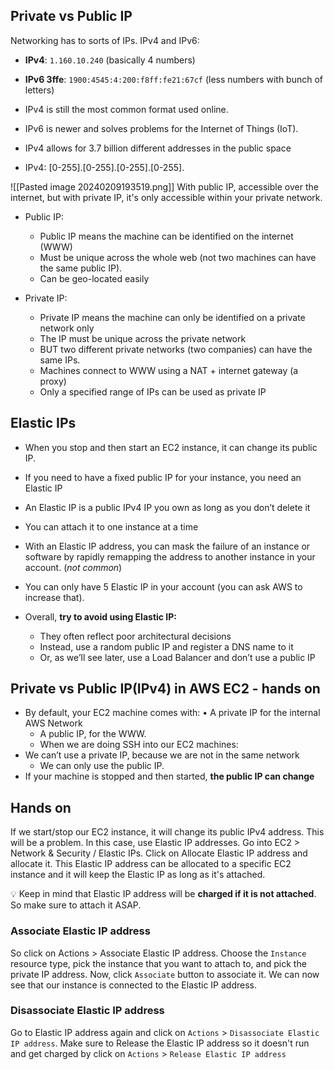
## Private vs Public IP

Networking has to sorts of IPs. IPv4 and IPv6:
- **IPv4**: `1.160.10.240` (basically 4 numbers)
- **IPv6 3ffe**: `1900:4545:4:200:f8ff:fe21:67cf` (less numbers with bunch of letters)

- IPv4 is still the most common format used online.  
- IPv6 is newer and solves problems for the Internet of Things (IoT).
- IPv4 allows for 3.7 billion different addresses in the public space
- IPv4: [0-255].[0-255].[0-255].[0-255].

![[Pasted image 20240209193519.png]]
With public IP, accessible over the internet, but with private IP, it's only accessible within your private network.

- Public IP:  
	- Public IP means the machine can be identified on the internet (WWW)  
	- Must be unique across the whole web (not two machines can have the same public IP).
	- Can be geo-located easily

- Private IP:
	- Private IP means the machine can only be identified on a private network only
	- The IP must be unique across the private network
	- BUT two different private networks (two companies) can have the same IPs.
	- Machines connect to WWW using a NAT + internet gateway (a proxy)
	- Only a specified range of IPs can be used as private IP

## Elastic IPs

- When you stop and then start an EC2 instance, it can change its public IP.
- If you need to have a fixed public IP for your instance, you need an Elastic IP
- An Elastic IP is a public IPv4 IP you own as long as you don’t delete it
- You can attach it to one instance at a time

- With an Elastic IP address, you can mask the failure of an instance or software by rapidly remapping the address to another instance in your account. (*not common*)
- You can only have 5 Elastic IP in your account (you can ask AWS to increase that).
- Overall, **try to avoid using Elastic IP:**  
	- They often reflect poor architectural decisions
	- Instead, use a random public IP and register a DNS name to it  
	- Or, as we’ll see later, use a Load Balancer and don’t use a public IP

## Private vs Public IP(IPv4) in AWS EC2 - hands on

- By default, your EC2 machine comes with: • A private IP for the internal AWS Network  
	- A public IP, for the WWW.
	- When we are doing SSH into our EC2 machines:  
- We can’t use a private IP, because we are not in the same network
	- We can only use the public IP.
- If your machine is stopped and then started, **the public IP can change**

## Hands on

If we start/stop our EC2 instance, it will change its public IPv4 address. This will be a problem.
In this case, use Elastic IP addresses.
Go into EC2 > Network & Security / Elastic IPs. Click on Allocate Elastic IP address and allocate it.
This Elastic IP address can be allocated to a specific EC2 instance and it will keep the Elastic IP as long as it's attached.

💡 Keep in mind that Elastic IP address will be **charged if it is not attached**. So make sure to attach it ASAP.

### Associate Elastic IP address
So click on Actions > Associate Elastic IP address. Choose the `Instance` resource type, pick the instance that you want to attach to, and pick the private IP address. Now, click `Associate` button to associate it.
We can now see that our instance is connected to the Elastic IP address.

### Disassociate Elastic IP address

Go to Elastic IP address again and click on `Actions` > `Disassociate Elastic IP address`.
Make sure to Release the Elastic IP address so it doesn't run and get charged by click on `Actions` > `Release Elastic IP address`
